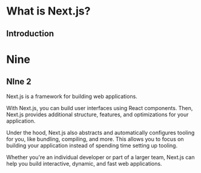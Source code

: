 # What is Next.js?
## Introduction
# Nine
## NIne 2

Next.js is a framework for building web applications.

With Next.js, you can build user interfaces using React components. Then, Next.js provides additional structure, features, and optimizations for your application.

Under the hood, Next.js also abstracts and automatically configures tooling for you, like bundling, compiling, and more. This allows you to focus on building your application instead of spending time setting up tooling.

Whether you're an individual developer or part of a larger team, Next.js can help you build interactive, dynamic, and fast web applications.